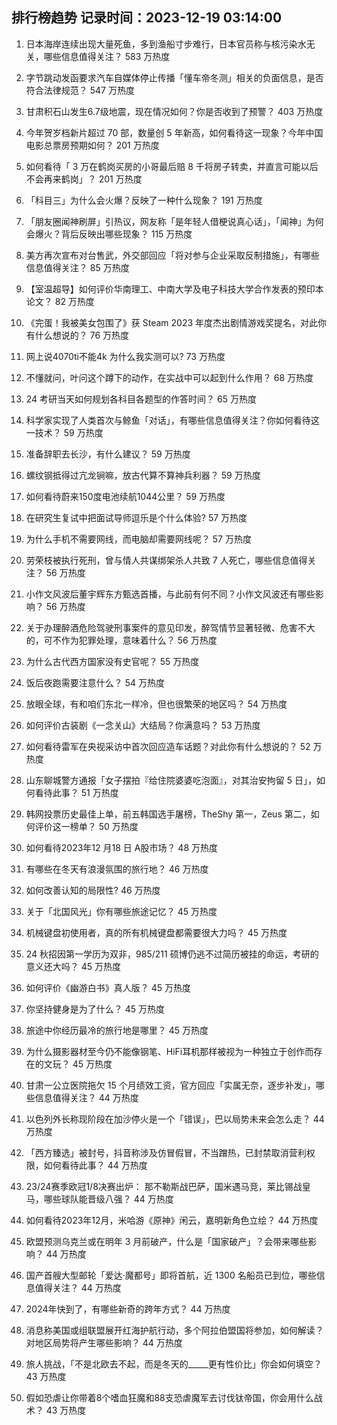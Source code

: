 
## 排行榜趋势 记录时间：2023-12-19 03:14:00
  
  1. 日本海岸连续出现大量死鱼，多到渔船寸步难行，日本官员称与核污染水无关，哪些信息值得关注？ 583 万热度
    
  2. 字节跳动发函要求汽车自媒体停止传播「懂车帝冬测」相关的负面信息，是否符合法律规范？ 547 万热度
    
  3. 甘肃积石山发生6.7级地震，现在情况如何？你是否收到了预警？ 403 万热度
    
  4. 今年贺岁档新片超过 70 部，数量创 5 年新高，如何看待这一现象？今年中国电影总票房预期如何？ 201 万热度
    
  5. 如何看待「 3 万在鹤岗买房的小哥最后赔 8 千将房子转卖，并直言可能以后不会再来鹤岗」？ 201 万热度
    
  6. 「科目三」为什么会火爆？反映了一种什么现象？ 191 万热度
    
  7. 「朋友圈闻神刷屏」引热议，网友称「是年轻人借梗说真心话」，「闻神」为何会爆火？背后反映出哪些现象？ 115 万热度
    
  8. 美方再次宣布对台售武，外交部回应「将对参与企业采取反制措施」，有哪些信息值得关注？ 85 万热度
    
  9. 【室温超导】如何评价华南理工、中南大学及电子科技大学合作发表的预印本论文？ 82 万热度
    
  10. 《完蛋！我被美女包围了》获 Steam 2023 年度杰出剧情游戏奖提名，对此你有什么想说的？ 76 万热度
    
  11. 网上说4070ti不能4k 为什么我实测可以? 73 万热度
    
  12. 不懂就问，叶问这个蹲下的动作，在实战中可以起到什么作用？ 68 万热度
    
  13. 24 考研当天如何规划各科目各题型的作答时间？ 65 万热度
    
  14. 科学家实现了人类首次与鲸鱼「对话」，有哪些信息值得关注？你如何看待这一技术？ 59 万热度
    
  15. 准备辞职去长沙，有什么建议？ 59 万热度
    
  16. 螺纹钢抵得过亢龙锏嘛，放古代算不算神兵利器？ 59 万热度
    
  17. 如何看待蔚来150度电池续航1044公里？ 59 万热度
    
  18. 在研究生复试中把面试导师逗乐是个什么体验? 57 万热度
    
  19. 为什么手机不需要网线，而电脑却需要网线呢？ 57 万热度
    
  20. 劳荣枝被执行死刑，曾与情人共谋绑架杀人共致 7 人死亡，哪些信息值得关注？ 56 万热度
    
  21. 小作文风波后董宇辉东方甄选首播，与此前有何不同？小作文风波还有哪些影响？ 56 万热度
    
  22. 关于办理醉酒危险驾驶刑事案件的意见印发，醉驾情节显著轻微、危害不大的，可不作为犯罪处理，意味着什么？ 56 万热度
    
  23. 为什么古代西方国家没有史官呢？ 55 万热度
    
  24. 饭后夜跑需要注意什么？ 54 万热度
    
  25. 放眼全球，有和咱们东北一样冷，但也很繁荣的地区吗？ 54 万热度
    
  26. 如何评价古装剧《一念关山》大结局？你满意吗？ 53 万热度
    
  27. 如何看待雷军在央视采访中首次回应造车话题？对此你有什么想说的？ 52 万热度
    
  28. 山东聊城警方通报「女子摆拍『给住院婆婆吃泡面』，对其治安拘留 5 日」，如何看待此事？ 51 万热度
    
  29. 韩网投票历史最佳上单，前五韩国选手屠榜，TheShy 第一，Zeus 第二，如何评价这一榜单？ 50 万热度
    
  30. 如何看待2023年12 月18 日 A股市场？ 48 万热度
    
  31. 有哪些在冬天有浪漫氛围的旅行地？ 46 万热度
    
  32. 如何改善认知的局限性? 46 万热度
    
  33. 关于「北国风光」你有哪些旅途记忆？ 45 万热度
    
  34. 机械键盘初使用者，真的所有机械键盘都需要很大力吗？ 45 万热度
    
  35. 24 秋招因第一学历为双非，985/211 硕博仍逃不过简历被挂的命运，考研的意义还大吗？ 45 万热度
    
  36. 如何评价《幽游白书》真人版？ 45 万热度
    
  37. 你坚持健身是为了什么？ 45 万热度
    
  38. 旅途中你经历最冷的旅行地是哪里？ 45 万热度
    
  39. 为什么摄影器材至今仍不能像钢笔、HiFi耳机那样被视为一种独立于创作而存在的文玩？ 45 万热度
    
  40. 甘肃一公立医院拖欠 15 个月绩效工资，官方回应「实属无奈，逐步补发」，哪些信息值得关注？ 44 万热度
    
  41. 以色列外长称现阶段在加沙停火是一个「错误」，巴以局势未来会怎么走？ 44 万热度
    
  42. 「西方臻选」被封号，抖音称涉及仿冒假冒，不当蹭热，已封禁取消营利权限，如何看待此事？ 44 万热度
    
  43. 23/24赛季欧冠1/8决赛出炉： 那不勒斯战巴萨，国米遇马竞，莱比锡战皇马，哪些球队能晋级八强？ 44 万热度
    
  44. 如何看待2023年12月，米哈游《原神》闲云，嘉明新角色立绘？ 44 万热度
    
  45. 欧盟预测乌克兰或在明年 3 月前破产，什么是「国家破产」？会带来哪些影响？ 44 万热度
    
  46. 国产首艘大型邮轮「爱达·魔都号」即将首航，近 1300 名船员已到位，哪些信息值得关注？ 44 万热度
    
  47. 2024年快到了，有哪些新奇的跨年方式？ 44 万热度
    
  48. 消息称美国或组联盟展开红海护航行动，多个阿拉伯盟国将参加，如何解读？对地区局势将产生哪些影响？ 44 万热度
    
  49. 旅人挑战，「不是北欧去不起，而是冬天的_____更有性价比」你会如何填空？ 43 万热度
    
  50. 假如恐虐让你带着8个嗜血狂魔和88支恐虐魔军去讨伐钛帝国，你会用什么战术？ 43 万热度
    